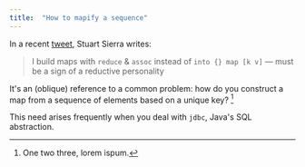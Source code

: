 ```yaml
---
title:  "How to mapify a sequence"
---
```


In a recent [tweet](https://twitter.com/stuartsierra/status/586443785606836226),
Stuart Sierra writes:

> I build maps with `reduce` & `assoc` instead of `into {} map [k v]` — must be
> a sign of a reductive personality

It's an (oblique) reference to a common problem: how do you construct a map from
a sequence of elements based on a unique key? [^yada]

This need arises frequently when you deal with `jdbc`, Java's SQL abstraction.

[^yada]: One two three, lorem ispum.
